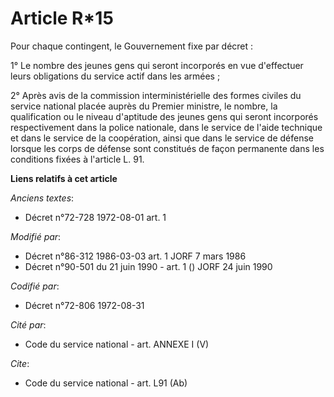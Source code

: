 # Article R*15

Pour chaque contingent, le Gouvernement fixe par décret :

1° Le nombre des jeunes gens qui seront incorporés en vue d'effectuer leurs obligations du service actif dans les armées ;

2° Après avis de la commission interministérielle des formes civiles du service national placée auprès du Premier ministre,
le nombre, la qualification ou le niveau d'aptitude des jeunes gens qui seront incorporés respectivement dans la police
nationale, dans le service de l'aide technique et dans le service de la coopération, ainsi que dans le service de défense
lorsque les corps de défense sont constitués de façon permanente dans les conditions fixées à l'article L. 91.

**Liens relatifs à cet article**

_Anciens textes_:

  - Décret n°72-728 1972-08-01 art. 1

_Modifié par_:

  - Décret n°86-312 1986-03-03 art. 1 JORF 7 mars 1986
  - Décret n°90-501 du 21 juin 1990 - art. 1 () JORF 24 juin 1990

_Codifié par_:

  - Décret n°72-806 1972-08-31

_Cité par_:

  - Code du service national - art. ANNEXE I (V)

_Cite_:

  - Code du service national - art. L91 (Ab)
